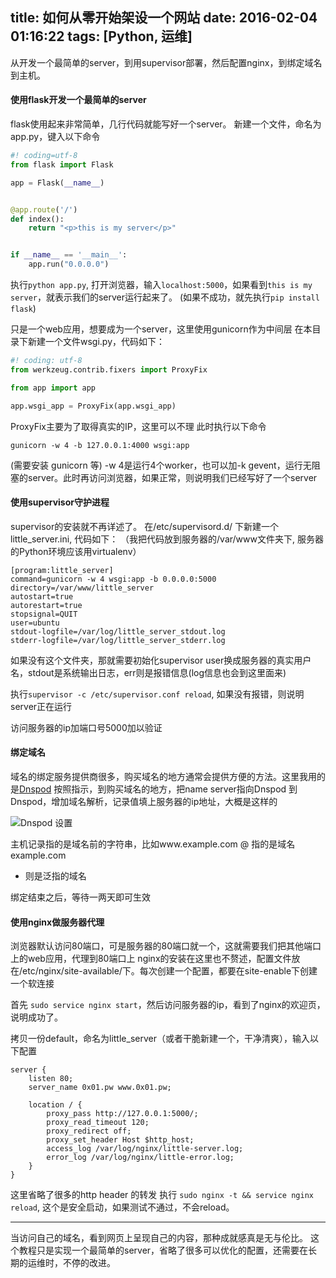 title: 如何从零开始架设一个网站
date: 2016-02-04 01:16:22
tags: [Python, 运维]
---

从开发一个最简单的server，到用supervisor部署，然后配置nginx，到绑定域名到主机。

<!--more-->

#### 使用flask开发一个最简单的server

flask使用起来非常简单，几行代码就能写好一个server。
新建一个文件，命名为app.py，键入以下命令

```py
#! coding=utf-8
from flask import Flask

app = Flask(__name__)


@app.route('/')
def index():
    return "<p>this is my server</p>"


if __name__ == '__main__':
    app.run("0.0.0.0")
```

执行`python app.py`, 打开浏览器，输入`localhost:5000`，如果看到`this is my server`，就表示我们的server运行起来了。
(如果不成功，就先执行`pip install flask`)

只是一个web应用，想要成为一个server，这里使用gunicorn作为中间层
在本目录下新建一个文件wsgi.py，代码如下：

```py
#! coding: utf-8
from werkzeug.contrib.fixers import ProxyFix

from app import app

app.wsgi_app = ProxyFix(app.wsgi_app)
```

ProxyFix主要为了取得真实的IP，这里可以不理
此时执行以下命令

    gunicorn -w 4 -b 127.0.0.1:4000 wsgi:app

(需要安装 gunicorn 等)
-w 4是运行4个worker，也可以加-k gevent，运行无阻塞的server。此时再访问浏览器，如果正常，则说明我们已经写好了一个server


#### 使用supervisor守护进程

supervisor的安装就不再详述了。
在/etc/supervisord.d/ 下新建一个little_server.ini, 代码如下：
（我把代码放到服务器的/var/www文件夹下, 服务器的Python环境应该用virtualenv）

    [program:little_server]
    command=gunicorn -w 4 wsgi:app -b 0.0.0.0:5000
    directory=/var/www/little_server
    autostart=true
    autorestart=true
    stopsignal=QUIT
    user=ubuntu
    stdout-logfile=/var/log/little_server_stdout.log
    stderr-logfile=/var/log/little_server_stderr.log

如果没有这个文件夹，那就需要初始化supervisor
user换成服务器的真实用户名，stdout是系统输出日志，err则是报错信息(log信息也会到这里面来)

执行`supervisor -c /etc/supervisor.conf reload`, 如果没有报错，则说明server正在运行

访问服务器的ip加端口号5000加以验证



#### 绑定域名

域名的绑定服务提供商很多，购买域名的地方通常会提供方便的方法。这里我用的是[Dnspod](https://www.dnspod.cn/)
按照指示，到购买域名的地方，把name server指向Dnspod
到Dnspod，增加域名解析，记录值填上服务器的ip地址，大概是这样的

![Dnspod 设置](http://s.blog.0x01.site/dnspod-servername.png)

主机记录指的是域名前的字符串，比如www.example.com
@ 指的是域名example.com
* 则是泛指的域名

绑定结束之后，等待一两天即可生效



#### 使用nginx做服务器代理

浏览器默认访问80端口，可是服务器的80端口就一个，这就需要我们把其他端口上的web应用，代理到80端口上
nginx的安装在这里也不赘述，配置文件放在/etc/nginx/site-available/下。每次创建一个配置，都要在site-enable下创建一个软连接

首先 `sudo service nginx start`，然后访问服务器的ip，看到了nginx的欢迎页，说明成功了。

拷贝一份default，命名为little_server（或者干脆新建一个，干净清爽），输入以下配置

```
server {
	listen 80;
	server_name 0x01.pw www.0x01.pw;

	location / {
		proxy_pass http://127.0.0.1:5000/;
		proxy_read_timeout 120;
		proxy_redirect off;
		proxy_set_header Host $http_host;
		access_log /var/log/nginx/little-server.log;
		error_log /var/log/nginx/little-error.log;
	}
}
```

这里省略了很多的http header 的转发
执行 `sudo nginx -t && service nginx reload`, 这个是安全启动，如果测试不通过，不会reload。

- - -

当访问自己的域名，看到网页上呈现自己的内容，那种成就感真是无与伦比。
这个教程只是实现一个最简单的server，省略了很多可以优化的配置，还需要在长期的运维时，不停的改进。
